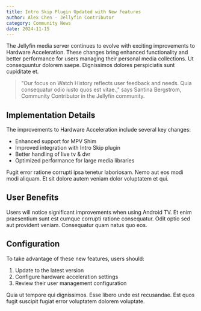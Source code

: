 ```yaml
---
title: Intro Skip Plugin Updated with New Features
author: Alex Chen - Jellyfin Contributor
category: Community News
date: 2024-11-15
---
```


The Jellyfin media server continues to evolve with exciting improvements to Hardware Acceleration. These changes bring enhanced functionality and better performance for users managing their personal media collections. Ut consequuntur dolorem saepe. Dignissimos dolores perspiciatis sunt cupiditate et.

> "Our focus on Watch History reflects user feedback and needs. Quia consequatur odio iusto quos est vitae.," says Santina Bergstrom, Community Contributor in the Jellyfin community.

## Implementation Details

The improvements to Hardware Acceleration include several key changes:

* Enhanced support for MPV Shim
* Improved integration with Intro Skip plugin
* Better handling of live tv & dvr
* Optimized performance for large media libraries

Fugit error ratione corrupti ipsa tenetur laboriosam. Nemo aut eos modi modi aliquam. Et sit dolore autem veniam dolor voluptatem et qui.

## User Benefits

Users will notice significant improvements when using Android TV. Et enim praesentium sunt est cumque corrupti ratione consequatur. Odit optio sed aut provident veniam. Consequatur quam natus quo eos.

## Configuration

To take advantage of these new features, users should:

1. Update to the latest version
2. Configure hardware acceleration settings
3. Review their user management configuration

Quia ut tempore qui dignissimos. Esse libero unde est recusandae. Est quos fugit suscipit fugiat error voluptatem dolorem voluptate.